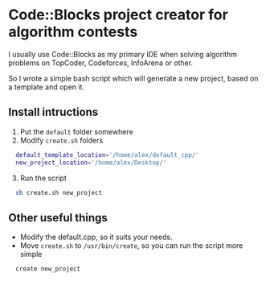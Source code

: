 # Code::Blocks project creator for algorithm contests

I usually use Code::Blocks as my primary IDE when solving algorithm problems on TopCoder, Codeforces, InfoArena or other.

So I wrote a simple bash script which will generate a new project, based on a template and open it.

## Install intructions
1. Put the `default` folder somewhere
2. Modify `create.sh` folders

```bash
  default_template_location='/home/alex/default_cpp/'
  new_project_location='/home/alex/Desktop/'
```
3. Run the script
```bash
  sh create.sh new_project
```

## Other useful things
* Modify the default.cpp, so it suits your needs.
* Move `create.sh` to `/usr/bin/create`, so you can run the script more simple
```bash
  create new_project
```
